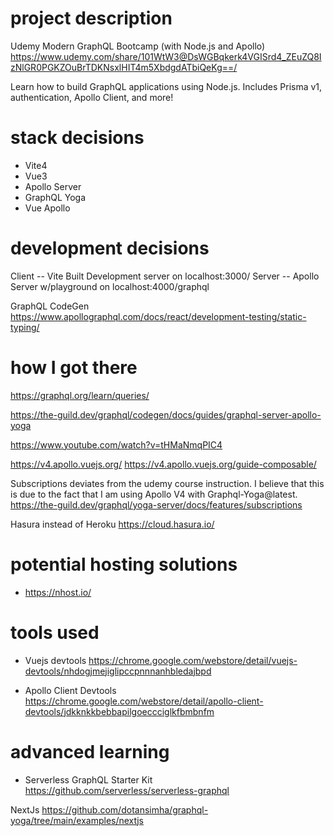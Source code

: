 # project description

Udemy Modern GraphQL Bootcamp (with Node.js and Apollo)
https://www.udemy.com/share/101WtW3@DsWGBqkerk4VGISrd4_ZEuZQ8IzNlGR0PGKZOuBrTDKNsxlHIT4m5XbdgdATbiQeKg==/

Learn how to build GraphQL applications using Node.js. Includes Prisma v1, authentication, Apollo Client, and more!

# stack decisions

- Vite4
- Vue3
- Apollo Server
- GraphQL Yoga
- Vue Apollo

# development decisions

Client -- Vite Built Development server on localhost:3000/
Server -- Apollo Server w/playground on localhost:4000/graphql

GraphQL CodeGen
https://www.apollographql.com/docs/react/development-testing/static-typing/

# how I got there

https://graphql.org/learn/queries/

https://the-guild.dev/graphql/codegen/docs/guides/graphql-server-apollo-yoga

https://www.youtube.com/watch?v=tHMaNmqPIC4

https://v4.apollo.vuejs.org/
https://v4.apollo.vuejs.org/guide-composable/

Subscriptions deviates from the udemy course instruction. I believe that this is due to the fact that I am using Apollo V4 with Graphql-Yoga@latest. https://the-guild.dev/graphql/yoga-server/docs/features/subscriptions

Hasura instead of Heroku
https://cloud.hasura.io/

# potential hosting solutions

- https://nhost.io/

# tools used

- Vuejs devtools https://chrome.google.com/webstore/detail/vuejs-devtools/nhdogjmejiglipccpnnnanhbledajbpd

- Apollo Client Devtools https://chrome.google.com/webstore/detail/apollo-client-devtools/jdkknkkbebbapilgoeccciglkfbmbnfm

# advanced learning

- Serverless GraphQL Starter Kit https://github.com/serverless/serverless-graphql

NextJs https://github.com/dotansimha/graphql-yoga/tree/main/examples/nextjs
